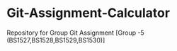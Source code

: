 # Git-Assignment-Calculator
Repository for Group Git Assignment [Group -5 (BS1527,BS1528,BS1529,BS1530)]
